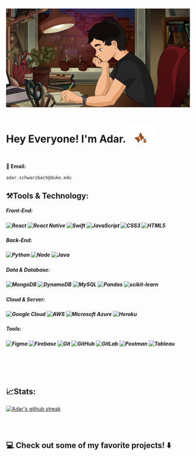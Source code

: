 

![Header](header.png?raw=true "Header")


# Hey Everyone! I'm Adar. <img src="wave.gif" width="70">

<!-- I'm a computer science major at Duke University. I enjoy ideating, defining, and building sleek products. In my free time, I like to lift, climb, and cook. This coming summer, I will be working as a Full-Stack Software Engineer Intern at <img ialt="PlayStation" width="80px" src="https://img.shields.io/badge/PlayStation-003791?style=for-the-badge&logo=playstation&logoColor=white" /> -->

<br>

<!-- **📍Currently located in: Palo Alto, California** -->
**📧 Email:**
<p>

    adar.schwarzbach@duke.edu   
</p>




<h2> ⚒️Tools & Technology:</h2>
<h5>Front-End:<h5>

 
![React](https://img.shields.io/badge/react-%2320232a.svg?style=for-the-badge&logo=react&logoColor=%2361DAFB)
![React Native](https://img.shields.io/badge/react_native-%2320232a.svg?style=for-the-badge&logo=react&logoColor=%2361DAFB)
![Swift](https://img.shields.io/badge/Swift-FA7343?style=for-the-badge&logo=swift&logoColor=white)
![JavaScript](https://img.shields.io/badge/javascript-%23323330.svg?style=for-the-badge&logo=javascript&logoColor=%23F7DF1E)
![CSS3](https://img.shields.io/badge/css3-%231572B6.svg?style=for-the-badge&logo=css3&logoColor=white)
![HTML5](https://img.shields.io/badge/html5-%23E34F26.svg?style=for-the-badge&logo=html5&logoColor=white) 

<h5>Back-End:<h5>

![Python](https://img.shields.io/badge/python-3670A0?style=for-the-badge&logo=python&logoColor=ffdd54) 
![Node](https://img.shields.io/badge/Node.js-339933?style=for-the-badge&logo=nodedotjs&logoColor=white)
![Java](https://img.shields.io/badge/java-%23ED8B00.svg?style=for-the-badge&logo=java&logoColor=white) 


<h5>Data & Database:<h5>

![MongoDB](https://img.shields.io/badge/MongoDB-%234ea94b.svg?style=for-the-badge&logo=mongodb&logoColor=white)
![DynamoDB](https://img.shields.io/badge/Amazon%20DynamoDB-4053D6?style=for-the-badge&logo=Amazon%20DynamoDB&logoColor=white)
![MySQL](https://img.shields.io/badge/mysql-%2300f.svg?style=for-the-badge&logo=mysql&logoColor=white)
![Pandas](https://img.shields.io/badge/pandas-%23150458.svg?style=for-the-badge&logo=pandas&logoColor=white)
![scikit-learn](https://img.shields.io/badge/scikit--learn-%23F7931E.svg?style=for-the-badge&logo=scikit-learn&logoColor=white)

<h5>Cloud & Server:<h5>

![Google Cloud](https://img.shields.io/badge/Google_Cloud-4285F4?style=for-the-badge&logo=google-cloud&logoColor=white)
![AWS](https://img.shields.io/badge/Amazon_AWS-FF9900?style=for-the-badge&logo=amazonaws&logoColor=white)
![Microsoft Azure](https://img.shields.io/badge/Microsoft_Azure-0089D6?style=for-the-badge&logo=microsoft-azure&logoColor=white)
![Heroku](https://img.shields.io/badge/heroku-%23430098.svg?style=for-the-badge&logo=heroku&logoColor=white)

<h5>Tools:<h5>

![Figma](https://img.shields.io/badge/Figma-F24E1E?style=for-the-badge&logo=figma&logoColor=white)
![Firebase](https://img.shields.io/badge/firebase-%23039BE5.svg?style=for-the-badge&logo=firebase)
![Git](https://img.shields.io/badge/git-%23F05033.svg?style=for-the-badge&logo=git&logoColor=white) 
![GitHub](https://img.shields.io/badge/github-%23121011.svg?style=for-the-badge&logo=github&logoColor=white)
![GitLab](https://img.shields.io/badge/gitlab-%23181717.svg?style=for-the-badge&logo=gitlab&logoColor=white)
![Postman](https://img.shields.io/badge/Postman-FF6C37?style=for-the-badge&logo=Postman&logoColor=white)
![Tableau](https://img.shields.io/badge/Tableau-E97627?style=for-the-badge&logo=Tableau&logoColor=white)

<br>


<!-- later I want to add in my stats styled cool here -->
<br><br>
<h2> 📈Stats:</h2>

[![Adar's github streak](https://github-readme-streak-stats.herokuapp.com/?user=adarschwarzbach&theme=blue-green)](https://github.com/DenverCoder1/github-readme-streak-stats)


<br><br>
<h2>
    💻 Check out some of my favorite projects! ⬇️
</h2>
<!-- linkedin button if I want to add back -->
<!-- [[![LinkedIn](https://img.shields.io/badge/linkedin-%230077B5.svg?style=for-the-badge&logo=linkedin&logoColor=white)](https://www.linkedin.com/in/adarschwarzbach/)] -->